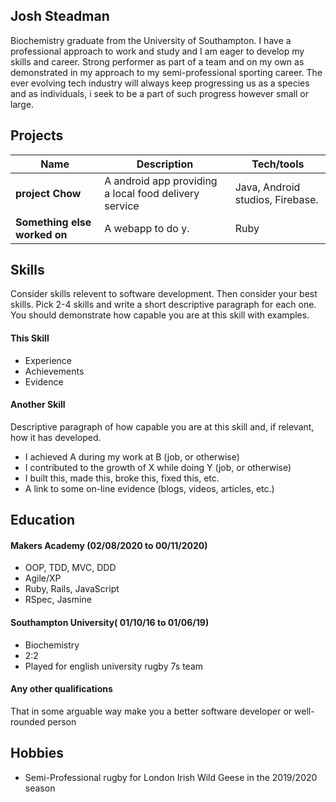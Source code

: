 ## Josh Steadman
Biochemistry graduate from the University of Southampton. I have a professional approach to work and study and I am eager to develop my skills and career. Strong performer as part of a team and on my own as demonstrated in my approach to my semi-professional sporting career. The ever evolving tech industry will always keep progressing us as a species and as individuals, i seek to be a part of such progress however small or large.

## Projects

| Name                         | Description       | Tech/tools        |
| ---------------------------- | ----------------- | ----------------- |
| **project Chow**            | A android app providing a local food delivery service | Java, Android studios, Firebase. |
| **Something else worked on** | A webapp to do y. | Ruby              |



## Skills

Consider skills relevent to software development. Then consider your best skills. Pick 2-4 skills and write a short descriptive paragraph for each one. You should demonstrate how capable you are at this skill with examples.

#### This Skill

- Experience
- Achievements
- Evidence

#### Another Skill

Descriptive paragraph of how capable you are at this skill and, if relevant, how it has developed.

- I achieved A during my work at B (job, or otherwise)
- I contributed to the growth of X while doing Y (job, or otherwise)
- I built this, made this, broke this, fixed this, etc.
- A link to some on-line evidence (blogs, videos, articles, etc.)

## Education

#### Makers Academy (02/08/2020 to 00/11/2020)

- OOP, TDD, MVC, DDD
- Agile/XP
- Ruby, Rails, JavaScript
- RSpec, Jasmine

#### Southampton University( 01/10/16 to 01/06/19)

- Biochemistry
- 2:2
- Played for english university rugby 7s team

#### Any other qualifications

That in some arguable way make you a better software developer or well-rounded person

## Hobbies

- Semi-Professional rugby for London Irish Wild Geese in the 2019/2020 season
